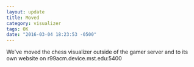 ```yaml
---
layout: update
title: Moved
category: visualizer
tags: OK
date: "2016-03-04 18:23:53 -0500"
---
```


We've moved the chess visualizer outside of the gamer server and to its own website on r99acm.device.mst.edu:5400
